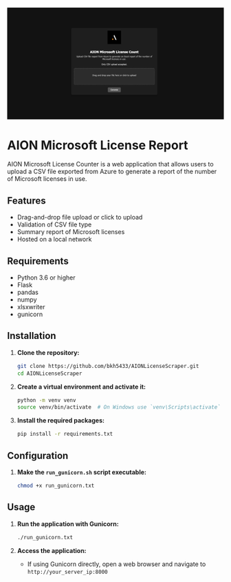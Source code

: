 ![AION Microsoft License Counter](static/images/screenshot.png)

# AION Microsoft License Report

AION Microsoft License Counter is a web application that allows users to upload a CSV file exported from Azure to generate a report of the number of Microsoft licenses in use.

## Features

- Drag-and-drop file upload or click to upload
- Validation of CSV file type
- Summary report of Microsoft licenses
- Hosted on a local network

## Requirements

- Python 3.6 or higher
- Flask
- pandas
- numpy
- xlsxwriter
- gunicorn

## Installation

1. **Clone the repository:**

    ```sh
    git clone https://github.com/bkh5433/AIONLicenseScraper.git
    cd AIONLicenseScraper
    ```

2. **Create a virtual environment and activate it:**

    ```sh
    python -m venv venv
    source venv/bin/activate  # On Windows use `venv\Scripts\activate`
    ```

3. **Install the required packages:**

    ```sh
    pip install -r requirements.txt
    ```

## Configuration



1. **Make the `run_gunicorn.sh` script executable:**

    ```sh
    chmod +x run_gunicorn.txt
    ```

## Usage

1. **Run the application with Gunicorn:**

    ```sh
    ./run_gunicorn.txt
    ```

2. **Access the application:**

    - If using Gunicorn directly, open a web browser and navigate to `http://your_server_ip:8000`
    

